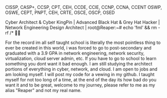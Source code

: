 CISSP, CASP+, CCSP, CPT, CEH, CCDE, CCIE, CCNP, CCNA, CCENT 
OSWP, OSWE, CEPT, PNPT, CEH, CRTE, OSCE, OSCP, OSED

Cyber Architect & Cyber KingPin | Advanced Black Hat & Grey Hat Hacker | Network Engineering Design Architect | root@Reaper:~# echo ’fml’ && rm - rf /* 🏴‍☠️

For the record im all self taught school is literally the most pointless thing to ever be created in this world, i was forced to go to post-secondary and graduated with a 3.9 GPA in network engineering, network security, virtualization, cloud server admin, etc. 
If you have to go to school to learn something you dont want it bad enough. I am still studying the architect portions of everything in cyber, network, and cloud. I am open to jobs and am looking myself. I will post my code for a vewing in my github. I taught myself for not too long of a time, at the end of the day its how bad do you want it and to be great, welcome to my journey, please refer to me as my alias "Reaper" and not my real name.
